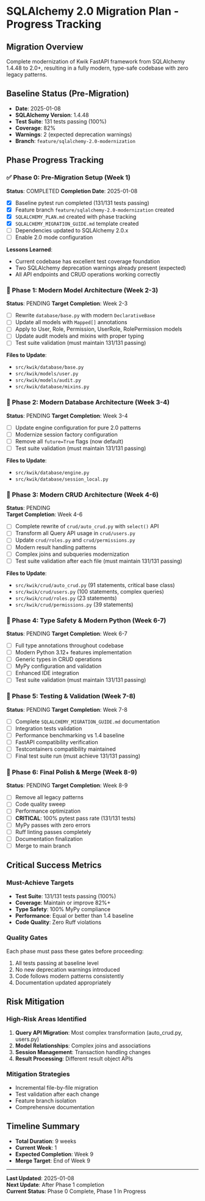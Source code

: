 # SQLAlchemy 2.0 Migration Plan - Progress Tracking

## Migration Overview
Complete modernization of Kwik FastAPI framework from SQLAlchemy 1.4.48 to 2.0+, resulting in a fully modern, type-safe codebase with zero legacy patterns.

## Baseline Status (Pre-Migration)
- **Date**: 2025-01-08
- **SQLAlchemy Version**: 1.4.48
- **Test Suite**: 131 tests passing (100%)
- **Coverage**: 82%
- **Warnings**: 2 (expected deprecation warnings)
- **Branch**: `feature/sqlalchemy-2.0-modernization`

## Phase Progress Tracking

### ✅ Phase 0: Pre-Migration Setup (Week 1)
**Status**: COMPLETED
**Completion Date**: 2025-01-08

- [x] Baseline pytest run completed (131/131 tests passing)
- [x] Feature branch `feature/sqlalchemy-2.0-modernization` created
- [x] `SQLALCHEMY_PLAN.md` created with phase tracking
- [x] `SQLALCHEMY_MIGRATION_GUIDE.md` template created
- [ ] Dependencies updated to SQLAlchemy 2.0.x
- [ ] Enable 2.0 mode configuration

**Lessons Learned**:
- Current codebase has excellent test coverage foundation
- Two SQLAlchemy deprecation warnings already present (expected)
- All API endpoints and CRUD operations working correctly

### 🔄 Phase 1: Modern Model Architecture (Week 2-3)
**Status**: PENDING
**Target Completion**: Week 2-3

- [ ] Rewrite `database/base.py` with modern `DeclarativeBase`
- [ ] Update all models with `Mapped[]` annotations
- [ ] Apply to User, Role, Permission, UserRole, RolePermission models
- [ ] Update audit models and mixins with proper typing
- [ ] Test suite validation (must maintain 131/131 passing)

**Files to Update**:
- `src/kwik/database/base.py`
- `src/kwik/models/user.py`
- `src/kwik/models/audit.py`
- `src/kwik/database/mixins.py`

### 🔄 Phase 2: Modern Database Architecture (Week 3-4)
**Status**: PENDING
**Target Completion**: Week 3-4

- [ ] Update engine configuration for pure 2.0 patterns
- [ ] Modernize session factory configuration
- [ ] Remove all `future=True` flags (now default)
- [ ] Test suite validation (must maintain 131/131 passing)

**Files to Update**:
- `src/kwik/database/engine.py`
- `src/kwik/database/session_local.py`

### 🔄 Phase 3: Modern CRUD Architecture (Week 4-6)
**Status**: PENDING  
**Target Completion**: Week 4-6

- [ ] Complete rewrite of `crud/auto_crud.py` with `select()` API
- [ ] Transform all Query API usage in `crud/users.py`
- [ ] Update `crud/roles.py` and `crud/permissions.py`
- [ ] Modern result handling patterns
- [ ] Complex joins and subqueries modernization
- [ ] Test suite validation after each file (must maintain 131/131 passing)

**Files to Update**:
- `src/kwik/crud/auto_crud.py` (91 statements, critical base class)
- `src/kwik/crud/users.py` (100 statements, complex queries)
- `src/kwik/crud/roles.py` (23 statements)
- `src/kwik/crud/permissions.py` (39 statements)

### 🔄 Phase 4: Type Safety & Modern Python (Week 6-7)
**Status**: PENDING
**Target Completion**: Week 6-7

- [ ] Full type annotations throughout codebase
- [ ] Modern Python 3.12+ features implementation
- [ ] Generic types in CRUD operations
- [ ] MyPy configuration and validation
- [ ] Enhanced IDE integration
- [ ] Test suite validation (must maintain 131/131 passing)

### 🔄 Phase 5: Testing & Validation (Week 7-8)
**Status**: PENDING
**Target Completion**: Week 7-8

- [ ] Complete `SQLALCHEMY_MIGRATION_GUIDE.md` documentation
- [ ] Integration tests validation
- [ ] Performance benchmarking vs 1.4 baseline
- [ ] FastAPI compatibility verification
- [ ] Testcontainers compatibility maintained
- [ ] Final test suite run (must achieve 131/131 passing)

### 🔄 Phase 6: Final Polish & Merge (Week 8-9)
**Status**: PENDING
**Target Completion**: Week 8-9

- [ ] Remove all legacy patterns
- [ ] Code quality sweep
- [ ] Performance optimization
- [ ] **CRITICAL**: 100% pytest pass rate (131/131 tests)
- [ ] MyPy passes with zero errors
- [ ] Ruff linting passes completely
- [ ] Documentation finalization
- [ ] Merge to main branch

## Critical Success Metrics

### Must-Achieve Targets
- **Test Suite**: 131/131 tests passing (100%)
- **Coverage**: Maintain or improve 82%+
- **Type Safety**: 100% MyPy compliance
- **Performance**: Equal or better than 1.4 baseline
- **Code Quality**: Zero Ruff violations

### Quality Gates
Each phase must pass these gates before proceeding:
1. All tests passing at baseline level
2. No new deprecation warnings introduced
3. Code follows modern patterns consistently
4. Documentation updated appropriately

## Risk Mitigation

### High-Risk Areas Identified
1. **Query API Migration**: Most complex transformation (auto_crud.py, users.py)
2. **Model Relationships**: Complex joins and associations
3. **Session Management**: Transaction handling changes
4. **Result Processing**: Different result object APIs

### Mitigation Strategies
- Incremental file-by-file migration
- Test validation after each change
- Feature branch isolation
- Comprehensive documentation

## Timeline Summary
- **Total Duration**: 9 weeks
- **Current Week**: 1
- **Expected Completion**: Week 9
- **Merge Target**: End of Week 9

---
**Last Updated**: 2025-01-08  
**Next Update**: After Phase 1 completion  
**Current Status**: Phase 0 Complete, Phase 1 In Progress  